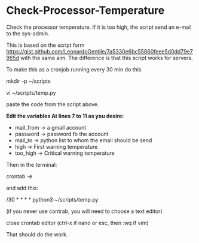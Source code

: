 # Check-Processor-Temperature

Check the processor temperature. If it is too high, the script send an e-mail to the sys-admin.

This is based on the script form https://gist.github.com/LeonardoGentile/7a5330e6bc55860feee5d0dd79e7965d with the same aim. The difference is that this script works for servers.

To make this as a cronjob running every 30 min do this

mkdir -p ~/scripts

vi ~/scripts/temp.py

paste the code from the script above.

**Edit the variables At lines 7 to 11 as you desire:**

  * mail_from -> a gmail account
  * password -> password fo the account
  * mail_to -> python list to whom the email should be send
  * high -> First warning temperature
  * too_high -> Critical warning temperature

Then in the terminal: 

crontab -e 

and add this:

/30 * * * * python3 ~/scripts/temp.py

(if you never use contrab, you will need to choose a text editor)

close crontab editor (ctrl-x if nano or esc, then :wq if vim)

That should do the work.

